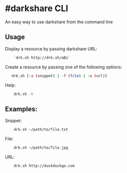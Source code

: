 # #darkshare CLI

An easy way to use darkshare from the command line

## Usage
Display a resource by passing darkshare URL:  
```bash
    `drk.sh http://drk.sh/aBz`
```

Create a resource by passing one of the following options:  
```bash
   drk.sh [-s (snippet) | -f (file) | -u (url)]
```

Help:  
```bash
    drk.sh -h
```

## Examples:  
Snippet:  
```bash
    drk.sh ~/path/to/file.txt
```
File:  
```bash
    drk.sh ~/path/to/file.jpg
```
URL:  
```bash
    drk.sh http://duckduckgo.com
```
